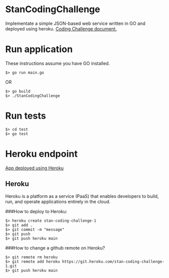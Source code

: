 # StanCodingChallenge

Implementate a simple JSON-based web service written in GO and deployed using heroku. [Coding Challenge document.](https://challengeaccepted.streamco.com.au/)

# Run application
These instructions assume you have GO installed.

```
$> go run main.go
```

OR

```
$> go build
$> ./StanCodingChallenge
```

# Run tests

```
$> cd test
$> go test
```

# Heroku endpoint
[App deployed using Heroku](https://stan-coding-challenge-1.herokuapp.com/)

## Heroku
Heroku is a platform as a service (PaaS) that enables developers to build, run, and operate applications entirely in the cloud.

###How to deploy to Heroku:

```
$> heroku create stan-coding-challenge-1
$> git add .
$> git commit -m "message"
$> git push
$> git push heroku main
```

###How to change a github remote on Heroku?

```
$> git remote rm heroku
$> git remote add heroku https://git.heroku.com/stan-coding-challenge-1.git
$> git push heroku main
```

